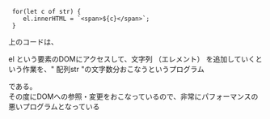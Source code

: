 

```objc
 for(let c of str) {
    el.innerHTML = `<span>${c}</span>`;
 }
 ```

上のコードは、  

  el という要素のDOMにアクセスして、文字列 （エレメント） を追加していくという作業を、" 配列str "の文字数分おこなうというプログラム  

である。  
その度にDOMへの参照・変更をおこなっているので、非常にパフォーマンスの悪いプログラムとなっている



